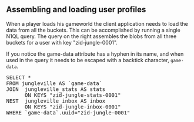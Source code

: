 ## Assembling and loading user profiles

When a player loads his gameworld the client application needs to load
the data from all the buckets.  This can be accomplished by running a
single N1QL query. The query on the right assembles the blobs from all
three buckets for a user with key "zid-jungle-0001".

If you notice the game-data attribute has a hyphen in its name, and
when used in the query it needs to be escaped with a backtick
character, `game-data`.

<pre id="example">
SELECT * 
FROM jungleville AS `game-data` 
JOIN  jungleville_stats AS stats
      ON KEYS "zid-jungle-stats-0001" 
NEST  jungleville_inbox AS inbox 
      ON KEYS "zid-jungle-inbox-0001" 
WHERE `game-data`.uuid="zid-jungle-0001"
</pre>
